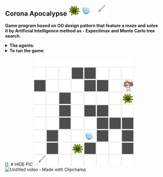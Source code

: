 ## Corona Apocalypse ![](images/corona.png) ![](images/mask.png) ![](images/syringe.png)


**Game program based on OO design pattern that feature a maze and
solve it by Artificial Intelligence method as - Expectimax and Monte Carlo tree search.**

<details>
<summary><b> The agents</b>: </summary>

* Expectimax
* Monte Carlo tree search
</details>

<details>
<summary><b>To run the game</b>: </summary>
The program get tree arguments, and the fourth argument is optional.

* The board size, can be 4/8/12/16.
* The number of corona viruses. Boards in size 4/8 can have at most 2 corona viruses, and boards in size 12/16 can have at most 3 corona viruses.
* The palyer. It can be one of the agents: Expectimax and MonteCarlo, or Interactive, which means you can play the game using the kyboard ('s'-down, 'w'-up, 'a'-left, 'd'-right).
* Optional: you can use simpleDisplay mode. In that case the game wont use the GUI, and the program will print the board state according to the following signs:
 	- '-' empty box
 	- '*' a wall
 	- '0' The player
	- '1/2/3' corona viruses
 	- 'm' mask
 	- 't' the target (vaccine)
</details>

[]: # HIDE PIC ![](images/board_8.png)
![Untitled video ‐ Made with Clipchamp](https://user-images.githubusercontent.com/67865617/152769802-782a396f-f128-445c-a5e1-1f680411057e.gif)
